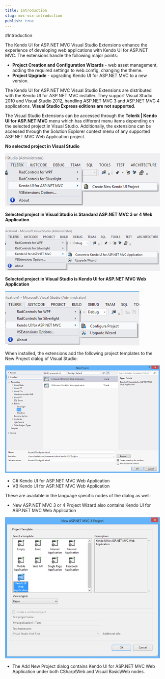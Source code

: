 ```yaml
---
title: Introduction
slug: mvc-vsx-introduction
publish: true
---
```


#Introduction

The Kendo UI for ASP.NET MVC Visual Studio Extensions enhance the experience of developing web applications with Kendo UI for ASP.NET MVC. The extensions handle the following major points:

-   **Project Creation and Configuration Wizards** - web asset management, adding the required settings to web.config, changing the theme.
-   **Project Upgrade** - upgrading Kendo UI for ASP.NET MVC to a new version.

The Kendo UI for ASP.NET MVC Visual Studio Extensions are distributed with the Kendo UI for ASP.NET MVC installer. They support Visual Studio 2010 and Visual Studio 2012, handling ASP.NET MVC 3 and ASP.NET MVC 4 applications. **Visual Studio Express editions are not supported.**

The Visual Studio Extensions can be accessed through the **Telerik | Kendo UI for ASP.NET MVC** menu which has different menu items depending on the selected project in Visual Studio.  Additionally, the extensions can be accessed through the Solution Explorer context menu of any supported ASP.NET MVC Web Application project.

**No selected project in Visual Studio**

 ![Create Menu](images/create_menu.png)


**Selected project in Visual Studio is Standard ASP.NET MVC 3 or 4 Web Application**

 ![Convert Menu](images/convert_menu.png)
 
**Selected project in Visual Studio is Kendo UI for ASP.NET MVC Web Application**

 ![Configure Menu](images/configure_menu.png)
 
When installed, the extensions add the following project templates to the New Project dialog of Visual Studio:

 ![Project templates](images/project_template.png)
 
-	C# Kendo UI for ASP.NET MVC Web Application
-	VB Kendo UI for ASP.NET MVC Web Application

These are available in the language specific nodes of the dialog as well:

-	New ASP.NET MVC 3 or 4 Project Wizard also contains Kendo UI for ASP.NET MVC Web Application 

![Mvc Wizard](images/mvc_wizard.png)

-   The Add New Project dialog contains Kendo UI for ASP.NET MVC Web Application under both CSharp\Web and Visual Basic\Web nodes.


 
